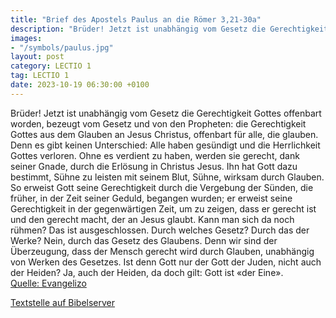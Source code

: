 ```yaml
---
title: "Brief des Apostels Paulus an die Römer 3,21-30a"
description: "Brüder! Jetzt ist unabhängig vom Gesetz die Gerechtigkeit Gottes offenbart worden, bezeugt vom Gesetz und von den Propheten: die Gerechtigkeit Gottes aus dem Glauben an Jesus Christus, offenbart für alle, die glauben. Denn es gibt keinen Unterschied: Alle haben gesündigt und die ...."
images:
- "/symbols/paulus.jpg"
layout: post
category: LECTIO 1
tag: LECTIO 1
date: 2023-10-19 06:30:00 +0100
---
```

Brüder! Jetzt ist unabhängig vom Gesetz die Gerechtigkeit Gottes offenbart worden, bezeugt vom Gesetz und von den Propheten:
die Gerechtigkeit Gottes aus dem Glauben an Jesus Christus, offenbart für alle, die glauben. Denn es gibt keinen Unterschied:
Alle haben gesündigt und die Herrlichkeit Gottes verloren.<!--more-->
Ohne es verdient zu haben, werden sie gerecht, dank seiner Gnade, durch die Erlösung in Christus Jesus.
Ihn hat Gott dazu bestimmt, Sühne zu leisten mit seinem Blut, Sühne, wirksam durch Glauben. So erweist Gott seine Gerechtigkeit durch die Vergebung der Sünden, die früher, in der Zeit seiner Geduld, begangen wurden;
er erweist seine Gerechtigkeit in der gegenwärtigen Zeit, um zu zeigen, dass er gerecht ist und den gerecht macht, der an Jesus glaubt.
Kann man sich da noch rühmen? Das ist ausgeschlossen. Durch welches Gesetz? Durch das der Werke? Nein, durch das Gesetz des Glaubens.
Denn wir sind der Überzeugung, dass der Mensch gerecht wird durch Glauben, unabhängig von Werken des Gesetzes.
Ist denn Gott nur der Gott der Juden, nicht auch der Heiden? Ja, auch der Heiden,
da doch gilt: Gott ist «der Eine».<br>
[Quelle: Evangelizo](https://evangeliumtagfuertag.org/DE/gospel)

[Textstelle auf Bibelserver](https://www.bibleserver.com/EU/Römer3,21-30a)
